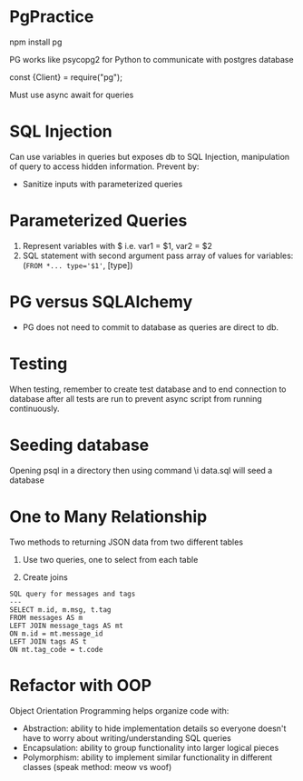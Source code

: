# PgPractice

npm install pg

PG works like psycopg2 for Python to communicate with postgres database

const {Client} = require("pg");

Must use async await for queries

# SQL Injection

Can use variables in queries but exposes db to SQL Injection, manipulation of query to access hidden information. Prevent by:

- Sanitize inputs with parameterized queries

# Parameterized Queries

1. Represent variables with $ i.e. var1 = $1, var2 = $2
2. SQL statement with second argument pass array of values for variables: (`FROM *... type='$1'`, [type])

# PG versus SQLAlchemy

- PG does not need to commit to database as queries are direct to db.

# Testing

When testing, remember to create test database and to end connection to database after all tests are run to prevent async script from running continuously.

# Seeding database

Opening psql in a directory then using command \i data.sql will seed a database

# One to Many Relationship

Two methods to returning JSON data from two different tables

1. Use two queries, one to select from each table

2. Create joins

```
SQL query for messages and tags
---
SELECT m.id, m.msg, t.tag
FROM messages AS m
LEFT JOIN message_tags AS mt
ON m.id = mt.message_id
LEFT JOIN tags AS t
ON mt.tag_code = t.code
```

# Refactor with OOP

Object Orientation Programming helps organize code with:

- Abstraction: ability to hide implementation details so everyone doesn't have to worry about writing/understanding SQL queries
- Encapsulation: ability to group functionality into larger logical pieces
- Polymorphism: ability to implement similar functionality in different classes (speak method: meow vs woof)
